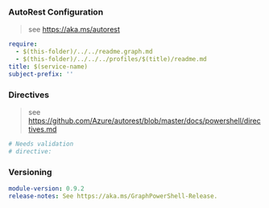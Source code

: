 
### AutoRest Configuration

> see https://aka.ms/autorest

``` yaml
require:
  - $(this-folder)/../../readme.graph.md
  - $(this-folder)/../../../profiles/$(title)/readme.md
title: $(service-name)
subject-prefix: ''
```

### Directives

> see https://github.com/Azure/autorest/blob/master/docs/powershell/directives.md

``` yaml
# Needs validation
# directive:

```

### Versioning

``` yaml
module-version: 0.9.2
release-notes: See https://aka.ms/GraphPowerShell-Release.
```
